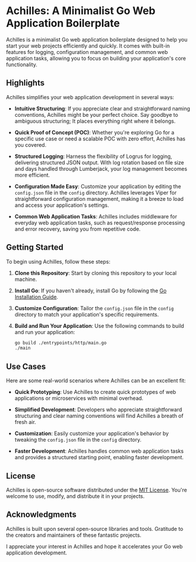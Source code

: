 # Achilles: A Minimalist Go Web Application Boilerplate

Achilles is a minimalist Go web application boilerplate designed to help you start your web projects efficiently and quickly. It comes with built-in features for logging, configuration management, and common web application tasks, allowing you to focus on building your application's core functionality.

## Highlights

Achilles simplifies your web application development in several ways:

- **Intuitive Structuring**: If you appreciate clear and straightforward naming conventions, Achilles might be your perfect choice. Say goodbye to ambiguous structuring; It places everything right where it belongs.

- **Quick Proof of Concept (POC)**: Whether you're exploring Go for a specific use case or need a scalable POC with zero effort, Achilles has you covered.

- **Structured Logging**: Harness the flexibility of Logrus for logging, delivering structured JSON output. With log rotation based on file size and days handled through Lumberjack, your log management becomes more efficient.

- **Configuration Made Easy**: Customize your application by editing the `config.json` file in the `config` directory. Achilles leverages Viper for straightforward configuration management, making it a breeze to load and access your application's settings.

- **Common Web Application Tasks**: Achilles includes middleware for everyday web application tasks, such as request/response processing and error recovery, saving you from repetitive code.


## Getting Started

To begin using Achilles, follow these steps:

1. **Clone this Repository**: Start by cloning this repository to your local machine.

2. **Install Go**: If you haven't already, install Go by following the [Go Installation Guide](https://golang.org/doc/install).

3. **Customize Configuration**: Tailor the `config.json` file in the `config` directory to match your application's specific requirements.

4. **Build and Run Your Application**: Use the following commands to build and run your application:

   ```bash
   go build ./entrypoints/http/main.go
   ./main
   ```

## Use Cases

Here are some real-world scenarios where Achilles can be an excellent fit:

- **Quick Prototyping**: Use Achilles to create quick prototypes of web applications or microservices with minimal overhead.

- **Simplified Development**: Developers who appreciate straightforward structuring and clear naming conventions will find Achilles a breath of fresh air.

- **Customization**: Easily customize your application's behavior by tweaking the `config.json` file in the `config` directory.

- **Faster Development**: Achilles handles common web application tasks and provides a structured starting point, enabling faster development.

## License

Achilles is open-source software distributed under the [MIT License](LICENSE). You're welcome to use, modify, and distribute it in your projects.

## Acknowledgments

Achilles is built upon several open-source libraries and tools. Gratitude to the creators and maintainers of these fantastic projects.

I appreciate your interest in Achilles and hope it accelerates your Go web application development.
